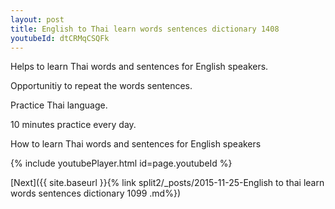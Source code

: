 ```yaml
---
layout: post
title: English to Thai learn words sentences dictionary 1408 
youtubeId: dtCRMqCSQFk
---
```

 
 
Helps to learn Thai words and sentences for English speakers.

Opportunitiy to repeat the words sentences. 

Practice Thai language. 
 
10 minutes practice every day. 
 
How to learn Thai words and sentences for English speakers 
 
{% include youtubePlayer.html id=page.youtubeId %}
 
 
[Next]({{ site.baseurl }}{% link  split2/_posts/2015-11-25-English to thai learn words sentences dictionary 1099 .md%})
 
